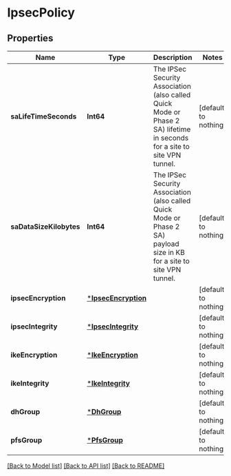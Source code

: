 # IpsecPolicy


## Properties
Name | Type | Description | Notes
------------ | ------------- | ------------- | -------------
**saLifeTimeSeconds** | **Int64** | The IPSec Security Association (also called Quick Mode or Phase 2 SA) lifetime in seconds for a site to site VPN tunnel. | [default to nothing]
**saDataSizeKilobytes** | **Int64** | The IPSec Security Association (also called Quick Mode or Phase 2 SA) payload size in KB for a site to site VPN tunnel. | [default to nothing]
**ipsecEncryption** | [***IpsecEncryption**](IpsecEncryption.md) |  | [default to nothing]
**ipsecIntegrity** | [***IpsecIntegrity**](IpsecIntegrity.md) |  | [default to nothing]
**ikeEncryption** | [***IkeEncryption**](IkeEncryption.md) |  | [default to nothing]
**ikeIntegrity** | [***IkeIntegrity**](IkeIntegrity.md) |  | [default to nothing]
**dhGroup** | [***DhGroup**](DhGroup.md) |  | [default to nothing]
**pfsGroup** | [***PfsGroup**](PfsGroup.md) |  | [default to nothing]


[[Back to Model list]](../README.md#models) [[Back to API list]](../README.md#api-endpoints) [[Back to README]](../README.md)


